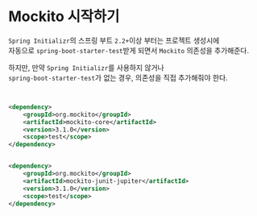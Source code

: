 # Mockito 시작하기  
`Spring Initializr`의 스프링 부트 `2.2+`이상 부터는 프로젝트 생성시에       
자동으로 `spring-boot-starter-test`받게 되면서 `Mockito` 의존성을 추가해준다.   
     
하지만, 만약 `Spring Initializr`를 사용하지 않거나       
`spring-boot-starter-test`가 없는 경우, 의존성을 직접 추가해줘야 한다.     

```xml

```
```gradle
```

```xml
<dependency>
    <groupId>org.mockito</groupId>
    <artifactId>mockito-core</artifactId>
    <version>3.1.0</version>
    <scope>test</scope>
</dependency>


<dependency>
    <groupId>org.mockito</groupId>
    <artifactId>mockito-junit-jupiter</artifactId>
    <version>3.1.0</version>
    <scope>test</scope>
</dependency>
```
